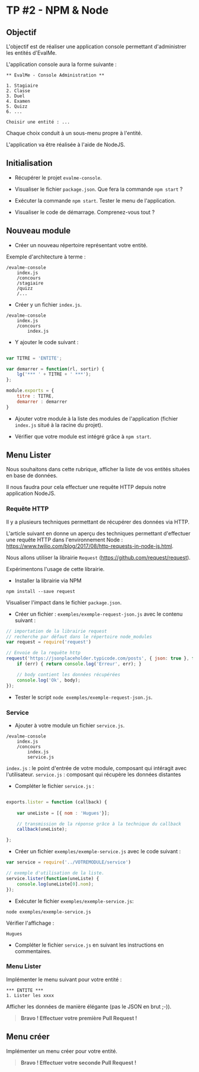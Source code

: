 # TP #2 - NPM & Node

## Objectif

L'objectif est de réaliser une application console permettant d'administrer les entités d'EvalMe.

L'application console aura la forme suivante :

```
** EvalMe - Console Administration **

1. Stagiaire
2. Classe
3. Duel
4. Examen
5. Quizz
6. ...

Choisir une entité : ...
```

Chaque choix conduit à un sous-menu propre à l'entité.

L'application va être réalisée à l'aide de NodeJS.

## Initialisation

* Récupérer le projet `evalme-console`.

* Visualiser le fichier `package.json`. Que fera la commande `npm start` ?

* Exécuter la commande `npm start`. Tester le menu de l'application.

* Visualiser le code de démarrage. Comprenez-vous tout ?

## Nouveau module

* Créer un nouveau répertoire représentant votre entité.

Exemple d'architecture à terme :

```
/evalme-console
    index.js
    /concours
    /stagiaire
    /quizz
    /...
```

* Créer y un fichier `index.js`.

```
/evalme-console
    index.js
    /concours
        index.js
```

* Y ajouter le code suivant :

```js

var TITRE = 'ENTITE';

var demarrer = function(rl, sortir) {
    lg('*** ' + TITRE + ' ***');
};

module.exports = {
    titre : TITRE,
    demarrer : demarrer
}
```

* Ajouter votre module à la liste des modules de l'application (fichier `index.js` situé à la racine du projet).

* Vérifier que votre module est intégré grâce à `npm start`.

## Menu Lister

Nous souhaitons dans cette rubrique, afficher la liste de vos entités situées en base de données.

Il nous faudra pour cela effectuer une requête HTTP depuis notre application NodeJS.

### Requête HTTP

Il y a plusieurs techniques permettant de récupérer des données via HTTP.

L'article suivant en donne un aperçu des techniques permettant d'effectuer une requête HTTP dans l'environnement Node : https://www.twilio.com/blog/2017/08/http-requests-in-node-js.html.

Nous allons utiliser la librairie `Request` (https://github.com/request/request).

Expérimentons l'usage de cette librairie.

* Installer la librairie via NPM

```
npm install --save request
```

Visualiser l'impact dans le fichier `package.json`.


* Créer un fichier : `exemples/exemple-request-json.js` avec le contenu suivant :

```js
// importation de la librairie request
// recherche par défaut dans le répertoire node_modules
var request = require('request')

// Envoie de la requête http
request('https://jsonplaceholder.typicode.com/posts', { json: true }, function(err, res, body) {
    if (err) { return console.log('Erreur', err); }

    // body contient les données récupérées
    console.log('Ok', body);
});
```
* Tester le script `node exemples/exemple-request-json.js`.

### Service

* Ajouter à votre module un fichier `service.js`.

```
/evalme-console
    index.js
    /concours
        index.js
        service.js
```

`index.js` : le point d'entrée de votre module, composant qui intéragit avec l'utilisateur.
`service.js` : composant qui récupère les données distantes

* Compléter le fichier `service.js` :

```js

exports.lister = function (callback) {
    
    var uneListe = [{ nom : 'Hugues'}];

    // transmission de la réponse grâce à la technique du callback
    callback(uneListe);

};
```

* Créer un fichier `exemples/exemple-service.js` avec le code suivant :

```js
var service = require('../VOTREMODULE/service')

// exemple d'utilisation de la liste.
service.lister(function(uneListe) {
    console.log(uneListe[0].nom);
});
```

* Exécuter le fichier `exemples/exemple-service.js`:

```
node exemples/exemple-service.js
```

Vérifier l'affichage :

```
Hugues
```

* Compléter le fichier `service.js` en suivant les instructions en commentaires.


### Menu Lister

Implémenter le menu suivant pour votre entité :

```
*** ENTITE ***
1. Lister les xxxx
```

Afficher les données de manière élégante (pas le JSON en brut ;-)).

> **Bravo ! Effectuer votre première Pull Request !**


## Menu créer

Implémenter un menu créer pour votre entité.

> **Bravo ! Effectuer votre seconde Pull Request !**